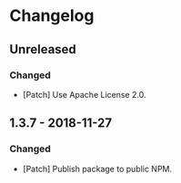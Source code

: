 # Changelog

## Unreleased

### Changed

-   [Patch] Use Apache License 2.0.

## 1.3.7 - 2018-11-27

### Changed

-   [Patch] Publish package to public NPM.

